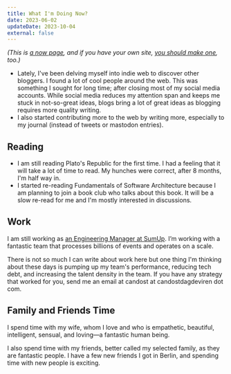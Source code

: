 ```yaml
---
title: What I'm Doing Now?
date: 2023-06-02
updateDate: 2023-10-04
external: false
---
```



_(This is [a now page](https://nownownow.com/about?ref=candost.blog), and if you have your own site, [you should make one](https://nownownow.com/about?ref=candost.blog), too.)_

- Lately, I've been delving myself into indie web to discover other bloggers. I found a lot of cool people around the web. This was something I sought for long time; after closing most of my social media accounts. While social media reduces my attention span and keeps me stuck in not-so-great ideas, blogs bring a lot of great ideas as blogging requires more quality writing.
- I also started contributing more to the web by writing more, especially to my journal (instead of tweets or mastodon entries).

## Reading

- I am still reading Plato's Republic for the first time. I had a feeling that it will take a lot of time to read. My hunches were correct, after 8 months, I'm half way in.
- I started re-reading Fundamentals of Software Architecture because I am planning to join a book club who talks about this book. It will be a slow re-read for me and I'm mostly interested in discussions.

## Work

I am still working as [an Engineering Manager at SumUp](/joining-sumup). I’m working with a fantastic team that processes billions of events and operates on a scale.

There is not so much I can write about work here but one thing I'm thinking about these days is pumping up my team's performance, reducing tech debt, and increasing the talent density in the team. If you have any strategy that worked for you, send me an email at candost at candostdagdeviren dot com.

## Family and Friends Time

I spend time with my wife, whom I love and who is empathetic, beautiful, intelligent, sensual, and loving—a fantastic human being.

I also spend time with my friends, better called my selected family, as they are fantastic people. I have a few new friends I got in Berlin, and spending time with new people is exciting.

